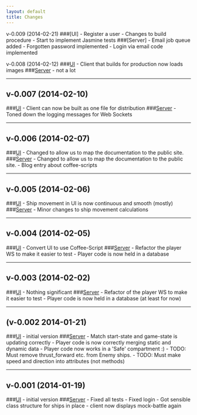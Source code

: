 ```yaml
---
layout: default
title: Changes
---
```

v-0.009 (2014-02-21)
###[UI]
    - Register a user
    - Changes to build procedure
    - Start to implement Jasmine tests
###[Server]
    - Email job queue added
    - Forgotten password implemented
    - Login via email code implemented

v-0.008 (2014-02-12)
###[UI](https://github.com/spacebotwar/space-bot-war-client/commit/b08fdb439122dabf941f7a85e8b61551cc1b332a)
    - Client that builds for production now loads images
###[Server](https://github.com/spacebotwar/space-bot-war/commit/05d4c150b12131a62c1ea053b5359509cbdc5b70)
    - not a lot

---
v-0.007 (2014-02-10)
-------------------
###[UI](https://github.com/spacebotwar/space-bot-war-client/commit/9883d91d3e263a92d2ef74a4389ca391460aeba1)
    - Client can now be built as one file for distribution
###[Server](https://github.com/spacebotwar/space-bot-war/commit/197a363702a375299a7c73c50f662f229dcfd8c9)
    - Toned down the logging messages for Web Sockets

---

v-0.006 (2014-02-07)
-------------------
###[UI](https://github.com/spacebotwar/space-bot-war-client/commit/ba6a3b534ecffb87c8ef7d09d1cef5299e6309e0)
    - Changed to allow us to map the documentation to the public site.
###[Server](https://github.com/spacebotwar/space-bot-war/commit/29d6707f39a89a139281ce4d9e41f2e2755f24d5)
    - Changed to allow us to map the documentation to the public site.
    - Blog entry about coffee-scripts

---

v-0.005 (2014-02-06)
-------------------
###[UI](https://github.com/spacebotwar/space-bot-war-client/commit/609730108eec335a7f6f91f906362f03ac402911)
    - Ship movement in UI is now continuous and smooth (mostly)
###[Server](https://github.com/spacebotwar/space-bot-war/commit/96d5dc91eb5d1480c759b4b512c791fec98b0ddc)
    - Minor changes to ship movement calculations

---

v-0.004 (2014-02-05)
-------------------
###[UI](https://github.com/spacebotwar/space-bot-war-client/commit/8148f6ef9f1642c32f4b0187a11d04b659f3ce30)
    - Convert UI to use Coffee-Script
###[Server](https://github.com/spacebotwar/space-bot-war/commit/7c0ca4cb965aaf185235d2e88728b483e7e891e7)
    - Refactor the player WS to make it easier to test
    - Player code is now held in a database

---

v-0.003 (2014-02-02)
-------------------
###[UI](https://github.com/spacebotwar/space-bot-war-client/commit/4dadb5578d09d2ec93907c19e048f677024ca31a)
    - Nothing significant
###[Server](https://github.com/spacebotwar/space-bot-war/commit/03a0672943e973f3bdd8d27cf67633f64b440a74)
    - Refactor of the player WS to make it easier to test
    - Player code is now held in a database (at least for now)

---

(v-0.002 2014-01-21)
-------------------
###[UI](https://github.com/spacebotwar/space-bot-war-client/commit/e02ce167546bedd21977b51d7029c01de839c6df)
    - initial version
###[Server](https://github.com/spacebotwar/space-bot-war/commit/6a3ecd39946e5949c0dc54e538df4e213bc37d36)
    - Match start-state and game-state is updating correctly
    - Player code is now correctly merging static and dynamic data
    - Player code now works in a 'Safe' compartment :)
    - TODO: Must remove thrust_forward etc. from Enemy ships.
    - TODO: Must make speed and direction into attributes (not methods)

---

v-0.001 (2014-01-19)
-------------------
###[UI](https://github.com/spacebotwar/space-bot-war-client/commit/e02ce167546bedd21977b51d7029c01de839c6df)
    - initial version
###[Server](https://github.com/spacebotwar/space-bot-war/commit/a014862d5049b229cc6898b142a2019ebf162418)
    - Fixed all tests
    - Fixed login
    - Got sensible class structure for ships in place
    - client now displays mock-battle again
